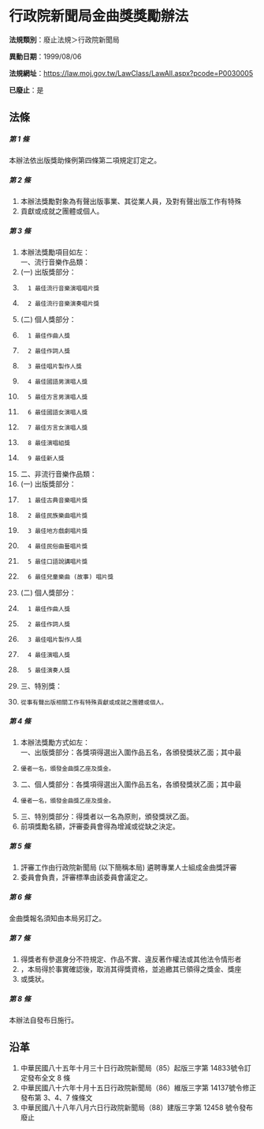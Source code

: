 # 行政院新聞局金曲獎獎勵辦法

**法規類別**：廢止法規＞行政院新聞局

**異動日期**：1999/08/06  

**法規網址**：https://law.moj.gov.tw/LawClass/LawAll.aspx?pcode=P0030005

**已廢止**：是



## 法條
##### 第 1 條
本辦法依出版獎助條例第四條第二項規定訂定之。

##### 第 2 條
1. 本辦法獎勵對象為有聲出版事業、其從業人員，及對有聲出版工作有特殊
1. 貢獻或成就之團體或個人。

##### 第 3 條
1. 本辦法獎勵項目如左：  
一、流行音樂作品類：
1.  (一) 出版獎部分：
1.       1 最佳流行音樂演唱唱片獎
1.       2 最佳流行音樂演奏唱片獎
1.  (二) 個人獎部分：
1.       1 最佳作曲人獎
1.       2 最佳作詞人獎
1.       3 最佳唱片製作人獎
1.       4 最佳國語男演唱人獎
1.       5 最佳方言男演唱人獎
1.       6 最佳國語女演唱人獎
1.       7 最佳方言女演唱人獎
1.       8 最佳演唱組獎
1.       9 最佳新人獎
1. 二、非流行音樂作品類：
1.  (一) 出版獎部分：
1.       1 最佳古典音樂唱片獎
1.       2 最佳民族樂曲唱片獎
1.       3 最佳地方戲劇唱片獎
1.       4 最佳民俗曲藝唱片獎
1.       5 最佳口語說講唱片獎
1.       6 最佳兒童樂曲 (故事) 唱片獎
1.  (二) 個人獎部分：
1.       1 最佳作曲人獎
1.       2 最佳作詞人獎
1.       3 最佳唱片製作人獎
1.       4 最佳演唱人獎
1.       5 最佳演奏人獎
1. 三、特別獎：
1.     從事有聲出版相關工作有特殊貢獻或成就之團體或個人。

##### 第 4 條
1. 本辦法獎勵方式如左：  
一、出版獎部分：各獎項得選出入圍作品五名，各頒發獎狀乙面；其中最
1.     優者一名，頒發金曲獎乙座及獎金。
1. 二、個人獎部分：各獎項得選出入圍作品五名，各頒發獎狀乙面；其中最
1.     優者一名，頒發金曲獎乙座及獎金。
1. 三、特別獎部分：得獎者以一名為原則，頒發獎狀乙面。
1. 前項獎勵名額，評審委員會得為增減或從缺之決定。

##### 第 5 條
1. 評審工作由行政院新聞局 (以下簡稱本局) 遴聘專業人士組成金曲獎評審
1. 委員會負責，評審標準由該委員會議定之。

##### 第 6 條
金曲獎報名須知由本局另訂之。

##### 第 7 條
1. 得獎者有參選身分不符規定、作品不實、違反著作權法或其他法令情形者
1. ，本局得於事實確認後，取消其得獎資格，並追繳其已領得之獎金、獎座
1. 或獎狀。

##### 第 8 條
本辦法自發布日施行。

## 沿革
1. 中華民國八十五年十月三十日行政院新聞局（85）起版三字第 14833號令訂定發布全文 8  條
1. 中華民國八十六年十月十五日行政院新聞局（86）維版三字第 14137號令修正發布第 3、4、7  條條文
1. 中華民國八十八年八月六日行政院新聞局（88）建版三字第 12458  號令發布廢止
